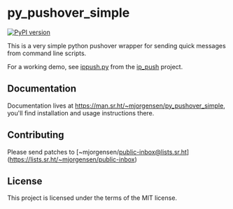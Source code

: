 py\_pushover\_simple
==================

[![PyPI version](https://badge.fury.io/py/py-pushover-simple.svg)](https://badge.fury.io/py/py-pushover-simple)

This is a very simple python pushover wrapper for sending quick messages from command line scripts.

For a working demo, see
[ippush.py] from the [ip_push] project.

[ippush.py]:https://git.sr.ht/~mjorgensen/ip_push/tree/master/ippush.py
[ip_push]:https://git.sr.ht/~mjorgensen/ip_push/

## Documentation

Documentation lives at https://man.sr.ht/~mjorgensen/py_pushover_simple,
you'll find installation and usage instructions there. 

## Contributing

Please send patches to [~mjorgensen/public-inbox@lists.sr.ht]
(https://lists.sr.ht/~mjorgensen/public-inbox)

## License

This project is licensed under the terms of the MIT license.

